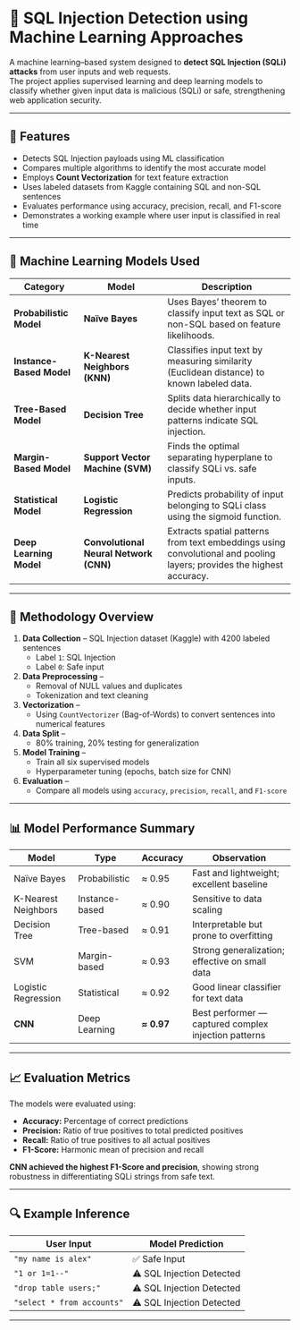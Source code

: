 # 🧠 SQL Injection Detection using Machine Learning Approaches

A machine learning–based system designed to **detect SQL Injection (SQLi) attacks** from user inputs and web requests.  
The project applies supervised learning and deep learning models to classify whether given input data is malicious (SQLi) or safe, strengthening web application security.

---

## 🚀 Features

- Detects SQL Injection payloads using ML classification  
- Compares multiple algorithms to identify the most accurate model  
- Employs **Count Vectorization** for text feature extraction  
- Uses labeled datasets from Kaggle containing SQL and non-SQL sentences  
- Evaluates performance using accuracy, precision, recall, and F1-score  
- Demonstrates a working example where user input is classified in real time  

---

## 🧩 Machine Learning Models Used

| Category | Model | Description |
|-----------|--------|-------------|
| **Probabilistic Model** | **Naïve Bayes** | Uses Bayes’ theorem to classify input text as SQL or non-SQL based on feature likelihoods. |
| **Instance-Based Model** | **K-Nearest Neighbors (KNN)** | Classifies input text by measuring similarity (Euclidean distance) to known labeled data. |
| **Tree-Based Model** | **Decision Tree** | Splits data hierarchically to decide whether input patterns indicate SQL injection. |
| **Margin-Based Model** | **Support Vector Machine (SVM)** | Finds the optimal separating hyperplane to classify SQLi vs. safe inputs. |
| **Statistical Model** | **Logistic Regression** | Predicts probability of input belonging to SQLi class using the sigmoid function. |
| **Deep Learning Model** | **Convolutional Neural Network (CNN)** | Extracts spatial patterns from text embeddings using convolutional and pooling layers; provides the highest accuracy. |

---

## 🧠 Methodology Overview

1. **Data Collection** – SQL Injection dataset (Kaggle) with 4200 labeled sentences  
   - Label `1`: SQL Injection  
   - Label `0`: Safe input  
2. **Data Preprocessing** –  
   - Removal of NULL values and duplicates  
   - Tokenization and text cleaning  
3. **Vectorization** –  
   - Using `CountVectorizer` (Bag-of-Words) to convert sentences into numerical features  
4. **Data Split** –  
   - 80% training, 20% testing for generalization  
5. **Model Training** –  
   - Train all six supervised models  
   - Hyperparameter tuning (epochs, batch size for CNN)  
6. **Evaluation** –  
   - Compare all models using `accuracy`, `precision`, `recall`, and `F1-score`

---

## 📊 Model Performance Summary

| Model | Type | Accuracy | Observation |
|--------|------|-----------|--------------|
| Naïve Bayes | Probabilistic | ≈ 0.95 | Fast and lightweight; excellent baseline |
| K-Nearest Neighbors | Instance-based | ≈ 0.90 | Sensitive to data scaling |
| Decision Tree | Tree-based | ≈ 0.91 | Interpretable but prone to overfitting |
| SVM | Margin-based | ≈ 0.93 | Strong generalization; effective on small data |
| Logistic Regression | Statistical | ≈ 0.92 | Good linear classifier for text data |
| **CNN** | Deep Learning | **≈ 0.97** | Best performer — captured complex injection patterns |

---

## 📈 Evaluation Metrics

The models were evaluated using:

- **Accuracy:** Percentage of correct predictions  
- **Precision:** Ratio of true positives to total predicted positives  
- **Recall:** Ratio of true positives to all actual positives  
- **F1-Score:** Harmonic mean of precision and recall  

**CNN achieved the highest F1-Score and precision**, showing strong robustness in differentiating SQLi strings from safe text.

---

## 🔍 Example Inference

| User Input | Model Prediction |
|-------------|------------------|
| `"my name is alex"` | ✅ Safe Input |
| `"1 or 1=1--"` | ⚠️ SQL Injection Detected |
| `"drop table users;"` | ⚠️ SQL Injection Detected |
| `"select * from accounts"` | ⚠️ SQL Injection Detected |

---

